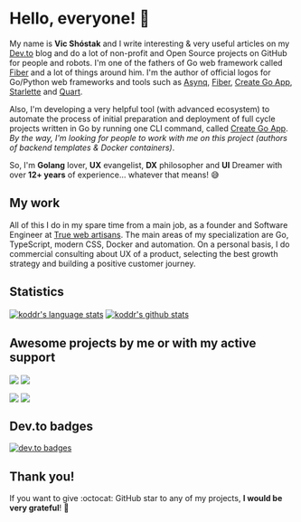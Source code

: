 # Hello, everyone! 👋

My name is **Vic Shóstak** and I write interesting & very useful articles on my [Dev.to](https://dev.to/koddr) blog and do a lot of non-profit and Open Source projects on GitHub for people and robots. I'm one of the fathers of Go web framework called [Fiber](https://github.com/gofiber/fiber) and a lot of things around him. I'm the author of official logos for Go/Python web frameworks and tools such as [Asynq](https://github.com/koddr/asynq-logo), [Fiber](https://github.com/gofiber/fiber), [Create Go App](https://github.com/create-go-app/cli), [Starlette](https://github.com/koddr/starlette-logo) and [Quart](https://github.com/koddr/quart-logo).

Also, I'm developing a very helpful tool (with advanced ecosystem) to automate the process of initial preparation and deployment of full cycle projects written in Go by running one CLI command, called [Create Go App](https://github.com/create-go-app/cli). _By the way, I'm looking for people to work with me on this project (authors of backend templates & Docker containers)_.

So, I'm **Golang** lover, **UX** evangelist, **DX** philosopher and **UI** Dreamer with over **12+ years** of experience... whatever that means! 😅

## My work

All of this I do in my spare time from a main job, as a founder and Software Engineer at [True web artisans](https://1wa.co/). The main areas of my specialization are Go, TypeScript, modern CSS, Docker and automation. On a personal basis, I do commercial consulting about UX of a product, selecting the best growth strategy and building a positive customer journey.

## Statistics

<a href="https://github.com/koddr"><img align="center" src="https://github-readme-stats.vercel.app/api/top-langs/?username=koddr&layout=compact&langs_count=10&hide_border=true&theme=onedark&custom_title=Most+used+languages&hide=javascript,sass,makefile,shell" alt="koddr's language stats" /></a>&nbsp;<a href="https://github.com/koddr"><img align="center" src="https://github-readme-stats.vercel.app/api?username=koddr&show_icons=false&hide_border=true&theme=onedark&line_height=22" alt="koddr's github stats" /></a>

## Awesome projects by me or with my active support

<a href="https://github.com/gofiber/fiber"><img align="center" src="https://github-readme-stats.vercel.app/api/pin/?username=gofiber&repo=fiber&theme=onedark&show_owner=true&hide_border=true" /></a>&nbsp;<a href="https://github.com/hibiken/asynq"><img align="center" src="https://github-readme-stats.vercel.app/api/pin/?username=hibiken&repo=asynq&theme=onedark&show_owner=true&hide_border=true" /></a>

<a href="https://github.com/create-go-app/cli"><img align="center" src="https://github-readme-stats.vercel.app/api/pin/?username=create-go-app&repo=cli&theme=onedark&show_owner=true&hide_border=true" /></a>&nbsp;<a href="https://github.com/create-go-app/fiber-go-template"><img align="center" src="https://github-readme-stats.vercel.app/api/pin/?username=create-go-app&repo=fiber-go-template&theme=onedark&show_owner=true&hide_border=true" /></a>

## Dev.to badges

[![dev.to badges](https://user-images.githubusercontent.com/11155743/143181857-47896775-d03a-42d1-bae1-b8b0bbf4a354.png)](https://dev.to/koddr)

## Thank you!

If you want to give :octocat: GitHub star to any of my projects, **I would be very grateful**! 🥰
